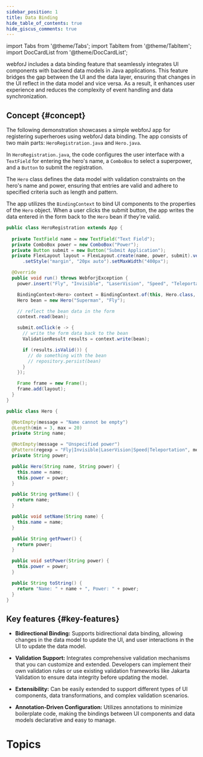 ```yaml
---
sidebar_position: 1
title: Data Binding
hide_table_of_contents: true
hide_giscus_comments: true
---
```


<Head>
  <style>{`
  .container {
    max-width: 65em !important;
  }
  `}</style>
</Head>

<!-- vale off -->
import Tabs from '@theme/Tabs';
import TabItem from '@theme/TabItem';
import DocCardList from '@theme/DocCardList';

<!-- vale on -->

 webforJ includes a data binding feature that seamlessly integrates UI components with backend data models in Java applications. This feature bridges the gap between the UI and the data layer, ensuring that changes in the UI reflect in the data model and vice versa. As a result, it enhances user experience and reduces the complexity of event handling and data synchronization.

## Concept {#concept}

The following demonstration showcases a simple webforJ app for registering superheroes using webforJ data binding. The app consists of two main parts: `HeroRegistration.java` and `Hero.java`. 

In `HeroRegistration.java`, the code configures the user interface with a `TextField` for entering the hero's name, a `ComboBox` to select a superpower, and a `Button` to submit the registration.

The `Hero` class defines the data model with validation constraints on the hero's name and power, ensuring that entries are valid and adhere to specified criteria such as length and pattern.

The app utilizes the `BindingContext` to bind UI components to the properties of the `Hero` object. When a user clicks the submit button, the app writes the data entered in the form back to the `Hero` bean if they're valid.

<Tabs>
<TabItem value="HeroRegistration" label="HeroRegistration.java">

```java showLineNumbers
public class HeroRegistration extends App {
    
  private TextField name = new TextField("Text Field");
  private ComboBox power = new ComboBox("Power");
  private Button submit = new Button("Submit Application");
  private FlexLayout layout = FlexLayout.create(name, power, submit).vertical().build()
      .setStyle("margin", "20px auto").setMaxWidth("400px");

  @Override
  public void run() throws WebforjException {
    power.insert("Fly", "Invisible", "LaserVision", "Speed", "Teleportation");

    BindingContext<Hero> context = BindingContext.of(this, Hero.class, true);
    Hero bean = new Hero("Superman", "Fly");

    // reflect the bean data in the form
    context.read(bean);

    submit.onClick(e -> {
      // write the form data back to the bean
      ValidationResult results = context.write(bean);

      if (results.isValid()) {
        // do something with the bean
        // repository.persist(bean)
      }
    });

    Frame frame = new Frame();
    frame.add(layout);
  }
}
```

</TabItem>
<TabItem value="Hero" label="Hero.java">

```java showLineNumbers
public class Hero {

  @NotEmpty(message = "Name cannot be empty")
  @Length(min = 3, max = 20)
  private String name;

  @NotEmpty(message = "Unspecified power")
  @Pattern(regexp = "Fly|Invisible|LaserVision|Speed|Teleportation", message = "Invalid power")
  private String power;

  public Hero(String name, String power) {
    this.name = name;
    this.power = power;
  }

  public String getName() {
    return name;
  }

  public void setName(String name) {
    this.name = name;
  }

  public String getPower() {
    return power;
  }

  public void setPower(String power) {
    this.power = power;
  }

  public String toString() {
    return "Name: " + name + ", Power: " + power;
  }
}
```

</TabItem>
</Tabs>

## Key features {#key-features}

- **Bidirectional Binding:**  Supports bidirectional data binding, allowing changes in the data model to update the UI, and user interactions in the UI to update the data model.

- **Validation Support:** Integrates comprehensive validation mechanisms that you can customize and extended. Developers can implement their own validation rules or use existing validation frameworks like Jakarta Validation to ensure data integrity before updating the model.

- **Extensibility:** Can be easily extended to support different types of UI components, data transformations, and complex validation scenarios.

- **Annotation-Driven Configuration:**  Utilizes annotations to minimize boilerplate code, making the bindings between UI components and data models declarative and easy to manage.

# Topics

<DocCardList className="topics-section" />
